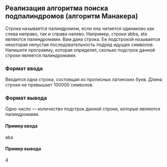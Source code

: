 ## Реализация алгоритма поиска подпалиндромов (алгоритм Манакера)

Строка называется палиндромом, если она читается одинаково как слева направо, так и справа налево. Например, строки abba, ata являются палиндромами.
Вам дана строка. Ее подстрокой называется некоторая непустая последовательность подряд идущих символов. Напишите программу, которая определит, сколько подстрок данной строки является палиндромами.

### Формат ввода

Вводится одна строка, состоящая из прописных латинских букв. Длина строки не превышает 100000 символов.
### Формат вывода

Одно число — количество подстрок данной строки, которые являются палиндромами.

#### Пример ввода
aba

#### Пример вывода
4